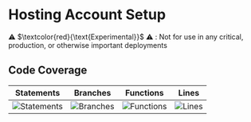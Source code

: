 
# Hosting Account Setup

⚠️ $\textcolor{red}{\text{Experimental}}$ ⚠️ : Not for use in any critical, production, or otherwise important deployments

## Code Coverage

| Statements                  | Branches                | Functions                 | Lines             |
| --------------------------- | ----------------------- | ------------------------- | ----------------- |
| ![Statements](https://img.shields.io/badge/statements-94.96%25-brightgreen.svg?style=flat) | ![Branches](https://img.shields.io/badge/branches-93.24%25-brightgreen.svg?style=flat) | ![Functions](https://img.shields.io/badge/functions-93.87%25-brightgreen.svg?style=flat) | ![Lines](https://img.shields.io/badge/lines-94.88%25-brightgreen.svg?style=flat) |

